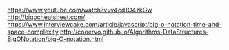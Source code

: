 https://www.youtube.com/watch?v=v4cd1O4zkGw
http://bigocheatsheet.com/
https://www.interviewcake.com/article/javascript/big-o-notation-time-and-space-complexity
http://cooervo.github.io/Algorithms-DataStructures-BigONotation/big-O-notation.html